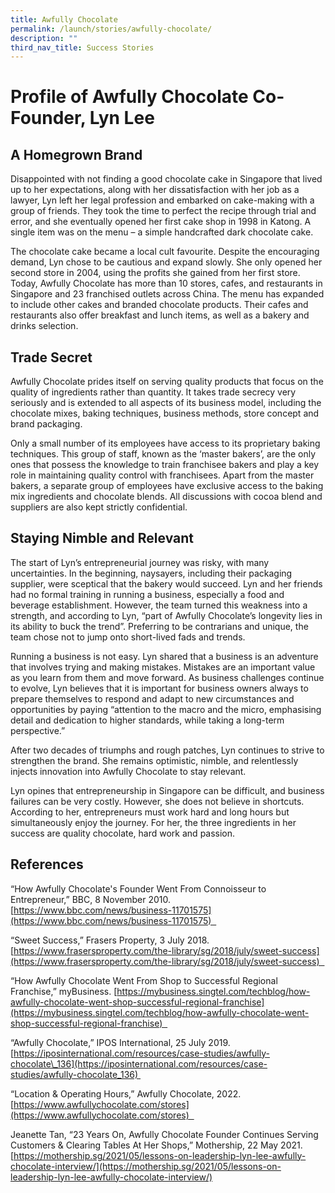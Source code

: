 ```yaml
---
title: Awfully Chocolate
permalink: /launch/stories/awfully-chocolate/
description: ""
third_nav_title: Success Stories
---
```

# Profile of Awfully Chocolate Co-Founder, Lyn Lee 

## A Homegrown Brand 

Disappointed with not finding a good chocolate cake in Singapore that lived up to her expectations, along with her dissatisfaction with her job as a lawyer, Lyn left her legal profession and embarked on cake-making with a group of friends. They took the time to perfect the recipe through trial and error, and she eventually opened her first cake shop in 1998 in Katong. A single item was on the menu – a simple handcrafted dark chocolate cake.  

The chocolate cake became a local cult favourite. Despite the encouraging demand, Lyn chose to be cautious and expand slowly. She only opened her second store in 2004, using the profits she gained from her first store. Today, Awfully Chocolate has more than 10 stores, cafes, and restaurants in Singapore and 23 franchised outlets across China. The menu has expanded to include other cakes and branded chocolate products. Their cafes and restaurants also offer breakfast and lunch items, as well as a bakery and drinks selection.   

## Trade Secret 

Awfully Chocolate prides itself on serving quality products that focus on the quality of ingredients rather than quantity. It takes trade secrecy very seriously and is extended to all aspects of its business model, including the chocolate mixes, baking techniques, business methods, store concept and brand packaging.  

Only a small number of its employees have access to its proprietary baking techniques. This group of staff, known as the ‘master bakers’, are the only ones that possess the knowledge to train franchisee bakers and play a key role in maintaining quality control with franchisees. Apart from the master bakers, a separate group of employees have exclusive access to the baking mix ingredients and chocolate blends. All discussions with cocoa blend and  suppliers are also kept strictly confidential. 

## Staying Nimble and Relevant 

The start of Lyn’s entrepreneurial journey was risky, with many uncertainties. In the beginning, naysayers, including their packaging supplier, were sceptical that the bakery would succeed. Lyn and her friends had no formal training in running a business, especially a food and beverage establishment. However, the team turned this weakness into a strength, and according to Lyn, “part of Awfully Chocolate’s longevity lies in its ability to buck the trend”. Preferring to be contrarians and unique, the team chose not to jump onto short-lived fads and trends.  

Running a business is not easy. Lyn shared that a business is an adventure that involves trying and making mistakes. Mistakes are an important value as you learn from them and move forward. As business challenges continue to evolve, Lyn believes that it is important for business owners always to prepare themselves to respond and adapt to new circumstances and opportunities by paying “attention to the macro and the micro, emphasising detail and dedication to higher standards, while taking a long-term perspective.”  

After two decades of triumphs and rough patches, Lyn continues to strive to strengthen the brand. She remains optimistic, nimble, and relentlessly injects innovation into Awfully Chocolate to stay relevant. 

Lyn opines that entrepreneurship in Singapore can be difficult, and business failures can be very costly. However, she does not believe in shortcuts. According to her, entrepreneurs must work hard and long hours but simultaneously enjoy the journey. For her, the three ingredients in her success are quality chocolate, hard work and passion.  

## References 

“How Awfully Chocolate's Founder Went From Connoisseur to Entrepreneur,” BBC, 8 November 2010. [https://www.bbc.com/news/business-11701575](https://www.bbc.com/news/business-11701575)  

“Sweet Success,” Frasers Property, 3 July 2018. [https://www.frasersproperty.com/the-library/sg/2018/july/sweet-success](https://www.frasersproperty.com/the-library/sg/2018/july/sweet-success)  

“How Awfully Chocolate Went From Shop to Successful Regional Franchise,” myBusiness. [https://mybusiness.singtel.com/techblog/how-awfully-chocolate-went-shop-successful-regional-franchise](https://mybusiness.singtel.com/techblog/how-awfully-chocolate-went-shop-successful-regional-franchise)  

“Awfully Chocolate,” IPOS International, 25 July 2019. [https://iposinternational.com/resources/case-studies/awfully-chocolate\_136](https://iposinternational.com/resources/case-studies/awfully-chocolate_136) 

“Location & Operating Hours,” Awfully Chocolate, 2022. [https://www.awfullychocolate.com/stores](https://www.awfullychocolate.com/stores)  

Jeanette Tan, “23 Years On, Awfully Chocolate Founder Continues Serving Customers & Clearing Tables At Her Shops,” Mothership, 22 May 2021. [https://mothership.sg/2021/05/lessons-on-leadership-lyn-lee-awfully-chocolate-interview/](https://mothership.sg/2021/05/lessons-on-leadership-lyn-lee-awfully-chocolate-interview/)